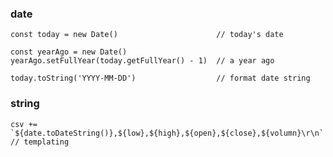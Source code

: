 ### date

    const today = new Date()                      // today's date

    const yearAgo = new Date()
    yearAgo.setFullYear(today.getFullYear() - 1)  // a year ago
    
    today.toString('YYYY-MM-DD')                  // format date string

### string

    csv += `${date.toDateString()},${low},${high},${open},${close},${volumn}\r\n`  // templating

